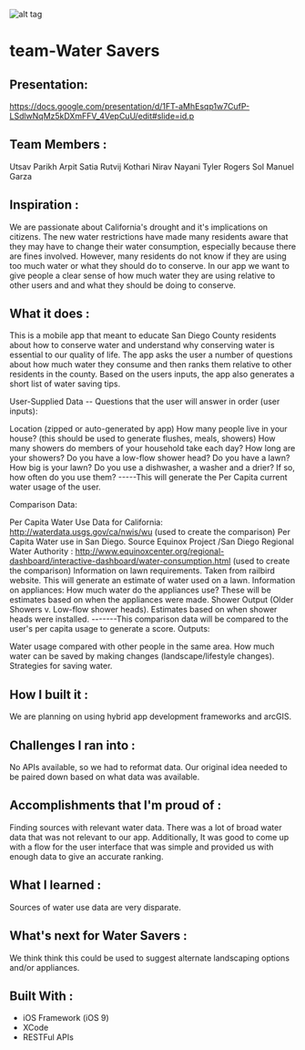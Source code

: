![alt tag](https://github.com/BigDataForSanDiego/team-WaterSavers/blob/master/banner.jpg)
# team-Water Savers

## Presentation:
https://docs.google.com/presentation/d/1FT-aMhEsqp1w7CufP-LSdlwNqMz5kDXmFFV_4VepCuU/edit#slide=id.p

## Team Members :

Utsav Parikh
Arpit Satia
Rutvij Kothari
Nirav Nayani
Tyler Rogers
Sol Manuel Garza

## Inspiration :

We are passionate about California's drought and it's implications on citizens. The new water restrictions have made many residents aware that they may have to change their water consumption, especially because there are fines involved. However, many residents do not know if they are using too much water or what they should do to conserve. In our app we want to give people a clear sense of how much water they are using relative to other users and and what they should be doing to conserve.

## What it does :

This is a mobile app that meant to educate San Diego County residents about how to conserve water and understand why conserving water is essential to our quality of life. The app asks the user a number of questions about how much water they consume and then ranks them relative to other residents in the county. Based on the users inputs, the app also generates a short list of water saving tips.

User-Supplied Data -- Questions that the user will answer in order (user inputs):

Location (zipped or auto-generated by app)
How many people live in your house? (this should be used to generate flushes, meals, showers)
How many showers do members of your household take each day? How long are your showers?
Do you have a low-flow shower head?
Do you have a lawn? How big is your lawn?
Do you use a dishwasher, a washer and a drier? If so, how often do you use them? -----This will generate the Per Capita current water usage of the user.

Comparison Data:

Per Capita Water Use Data for California: http://waterdata.usgs.gov/ca/nwis/wu (used to create the comparison)
Per Capita Water use in San Diego. Source Equinox Project /San Diego Regional Water Authority : http://www.equinoxcenter.org/regional-dashboard/interactive-dashboard/water-consumption.html (used to create the comparison)
Information on lawn requirements. Taken from railbird website. This will generate an estimate of water used on a lawn.
Information on appliances: How much water do the appliances use? These will be estimates based on when the appliances were made.
Shower Output (Older Showers v. Low-flow shower heads). Estimates based on when shower heads were installed. -------This comparison data will be compared to the user's per capita usage to generate a score.
Outputs:

Water usage compared with other people in the same area. How much water can be saved by making changes (landscape/lifestyle changes). Strategies for saving water.

## How I built it :

We are planning on using hybrid app development frameworks and arcGIS.


## Challenges I ran into :

No APIs available, so we had to reformat data. Our original idea needed to be paired down based on what data was available.


## Accomplishments that I'm proud of :

Finding sources with relevant water data. There was a lot of broad water data that was not relevant to our app. Additionally, It was good to come up with a flow for the user interface that was simple and provided us with enough data to give an accurate ranking.

## What I learned :

Sources of water use data are very disparate.

## What's next for Water Savers :

We think think this could be used to suggest alternate landscaping options and/or appliances.

## Built With :

* iOS Framework (iOS 9)
* XCode
* RESTFul APIs

